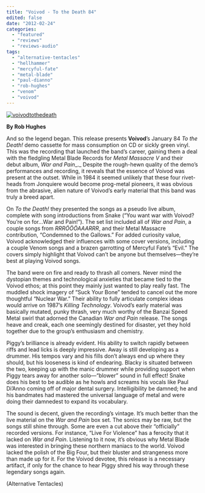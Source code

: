 ```yaml
---
title: "Voivod - To the Death 84"
edited: false
date: "2012-02-24"
categories:
  - "featured"
  - "reviews"
  - "reviews-audio"
tags:
  - "alternative-tentacles"
  - "hellhammer"
  - "mercyful-fate"
  - "metal-blade"
  - "paul-dianno"
  - "rob-hughes"
  - "venom"
  - "voivod"
---
```


[![](http://www.hellbound.ca/wp-content/uploads/2012/02/voivodtothedeath.jpg "voivodtothedeath")](http://www.hellbound.ca/wp-content/uploads/2012/02/voivodtothedeath.jpg)

**By Rob Hughes**

And so the legend began. This release presents **Voivod**’s January 84 _To the Death!_ demo cassette for mass consumption on CD or sickly green vinyl. This was the recording that launched the band’s career, gaining them a deal with the fledgling Metal Blade Records for _Metal Massacre V_ and their debut album, _War and Pain__._ Despite the rough-hewn quality of the demo’s performances and recording, it reveals that the essence of Voivod was present at the outset. While in 1984 it seemed unlikely that these four rivet-heads from Jonquiere would become prog-metal pioneers, it was obvious from the abrasive, alien nature of Voivod’s early material that this band was truly a breed apart.

On _To the Death!_ they presented the songs as a pseudo live album, complete with song introductions from Snake (“You want war with Voivod? You’re on for…War and Pain!”). The set list included all of _War and Pain_, a couple songs from _RRRÖÖÖAAARRR_, and their Metal Massacre contribution, “Condemned to the Gallows.” For added curiosity value, Voivod acknowledged their influences with some cover versions, including a couple Venom songs and a brazen garrotting of Mercyful Fate’s “Evil.” The covers simply highlight that Voivod can’t be anyone but themselves—they’re best at playing Voivod songs.

The band were on fire and ready to thrash all comers. Never mind the dystopian themes and technological anxieties that became tied to the Voivod ethos; at this point they mainly just wanted to play really fast. The muddled shock imagery of “Suck Your Bone” tended to cancel out the more thoughtful “Nuclear War.” Their ability to fully articulate complex ideas would arrive on 1987’s _Killing Technology_. Voivod’s early material was basically mutated, punky thrash, very much worthy of the Banzai Speed Metal swirl that adorned the Canadian _War and Pain_ release. The songs heave and creak, each one seemingly destined for disaster, yet they hold together due to the group’s enthusiasm and chemistry.

Piggy’s brilliance is already evident. His ability to switch rapidly between riffs and lead licks is deeply impressive. Away is still developing as a drummer. His tempos vary and his fills don’t always end up where they should, but his looseness is kind of endearing. Blacky is situated between the two, keeping up with the manic drummer while providing support when Piggy tears away for another solo—“blower” sound in full effect! Snake does his best to be audible as he howls and screams his vocals like Paul Di’Anno coming off of major dental surgery. Intelligibility be damned; he and his bandmates had mastered the universal language of metal and were doing their damnedest to expand its vocabulary.

The sound is decent, given the recording’s vintage. It’s much better than the live material on the _War and Pain_ box set. The sonics may be raw, but the songs still shine through. Some are even a cut above their “officially” recorded versions. For instance, “Live For Violence” has a ferocity that it lacked on _War and Pain_. Listening to it now, it’s obvious why Metal Blade was interested in bringing these northern maniacs to the world. Voivod lacked the polish of the Big Four, but their bluster and strangeness more than made up for it. For the Voivod devotee, this release is a necessary artifact, if only for the chance to hear Piggy shred his way through these legendary songs again.

(Alternative Tentacles)
